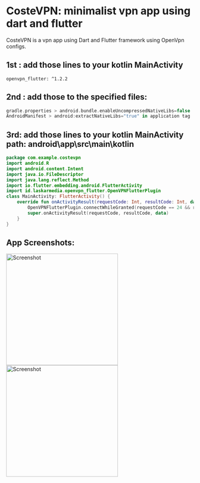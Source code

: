 
# CosteVPN: minimalist vpn app using dart and flutter

CosteVPN is a vpn app using Dart and Flutter framework using OpenVpn configs.


## 1st : add those lines to your kotlin MainActivity
```
openvpn_flutter: ^1.2.2
```
## 2nd : add those to the specified files: 

```kotlin
gradle.properties > android.bundle.enableUncompressedNativeLibs=false
AndroidManifest > android:extractNativeLibs="true" in application tag
```
## 3rd: add those lines to your kotlin MainActivity path: android\app\src\main\kotlin
```kotlin
package com.example.costevpn
import android.R
import android.content.Intent
import java.io.FileDescriptor
import java.lang.reflect.Method
import io.flutter.embedding.android.FlutterActivity
import id.laskarmedia.openvpn_flutter.OpenVPNFlutterPlugin
class MainActivity: FlutterActivity() {
    override fun onActivityResult(requestCode: Int, resultCode: Int, data: Intent?) {
        OpenVPNFlutterPlugin.connectWhileGranted(requestCode == 24 && resultCode == RESULT_OK)
        super.onActivityResult(requestCode, resultCode, data)
    }
}
```


## App Screenshots: 
<img src="https://github.com/vrtkarim/CosteVPN/assets/109855615/4b6c1e61-9518-4469-b903-a60bbd94af9c" width="300" alt="Screenshot">
<img src="https://github.com/vrtkarim/CosteVPN/assets/109855615/2da0bef4-143e-4c26-8aa7-66db685df197" width="300" alt="Screenshot">



